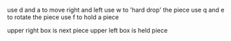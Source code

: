 use d and a to move right and left
use w to 'hard drop' the piece
use q and e to rotate the piece
use f to hold a piece

upper right box is next piece
upper left box is held piece